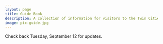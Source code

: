 ```yaml
---
layout: page
title: Guide Book
description: A collection of information for visitors to the Twin Cities.
image: pic-guide.jpg
---
```


Check back Tuesday, September 12 for updates.
